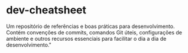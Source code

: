 # dev-cheatsheet
Um repositório de referências e boas práticas para desenvolvimento. Contém convenções de commits, comandos Git úteis, configurações de ambiente e outros recursos essenciais para facilitar o dia a dia de desenvolvimento."

